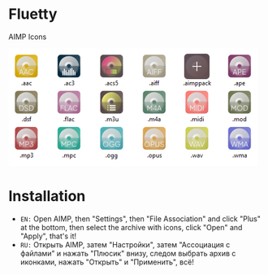 # Fluetty
AIMP Icons

![preview](https://github.com/vanja-san/Fluetty/blob/72893b29ce1158c7f793442392a4248c47bc96c4/preview.png)

# Installation
- ``EN:`` Open AIMP, then "Settings", then "File Association" and click "Plus" at the bottom, then select the archive with icons, click "Open" and "Apply", that's it!
- ``RU:`` Открыть AIMP, затем  "Настройки", затем "Ассоциация с файлами" и нажать "Плюсик" внизу, следом выбрать архив с иконками, нажать "Открыть" и "Применить", всё!
